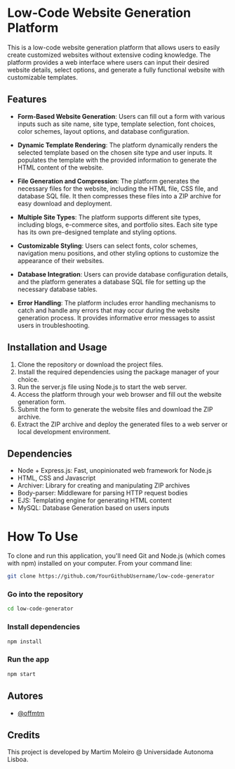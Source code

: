 

# Low-Code Website Generation Platform 
This is a low-code website generation platform that allows users to easily create customized websites without extensive coding knowledge. The platform provides a web interface where users can input their desired website details, select options, and generate a fully functional website with customizable templates.
## Features

- **Form-Based Website Generation**: Users can fill out a form with various inputs such as site name, site type, template selection, font choices, color schemes, layout options, and database configuration.
- **Dynamic Template Rendering**: The platform dynamically renders the selected template based on the chosen site type and user inputs. It populates the template with the provided information to generate the HTML content of the website.
- **File Generation and Compression**: The platform generates the necessary files for the website, including the HTML file, CSS file, and database SQL file. It then compresses these files into a ZIP archive for easy download and deployment.
- **Multiple Site Types**: The platform supports different site types, including blogs, e-commerce sites, and portfolio sites. Each site type has its own pre-designed template and styling options.
- **Customizable Styling**: Users can select fonts, color schemes, navigation menu positions, and other styling options to customize the appearance of their websites.

- **Database Integration**: Users can provide database configuration details, and the platform generates a database SQL file for setting up the necessary database tables.

- **Error Handling**: The platform includes error handling mechanisms to catch and handle any errors that may occur during the website generation process. It provides informative error messages to assist users in troubleshooting.
## Installation and Usage
1. Clone the repository or download the project files.
2. Install the required dependencies using the package manager of your choice.
3. Run the server.js file using Node.js to start the web server.
4. Access the platform through your web browser and fill out the website generation form.
5. Submit the form to generate the website files and download the ZIP archive.
6. Extract the ZIP archive and deploy the generated files to a web server or local development environment.


## Dependencies

- Node + Express.js: Fast, unopinionated web framework for Node.js
- HTML, CSS and Javascript
- Archiver: Library for creating and manipulating ZIP archives
- Body-parser: Middleware for parsing HTTP request bodies
- EJS: Templating engine for generating HTML content
- MySQL: Database Generation based on users inputs



# How To Use
To clone and run this application, you'll need Git and Node.js (which comes with npm) installed on your computer. From your command line:

```bash
git clone https://github.com/YourGithubUsername/low-code-generator
```

### Go into the repository
```bash
cd low-code-generator
```

### Install dependencies
```bash
npm install
```

### Run the app
```bash
npm start
```

## Autores

- [@offmtm](https://github.com/offmtm)

## Credits

This project is developed by Martim Moleiro @ Universidade Autonoma Lisboa.